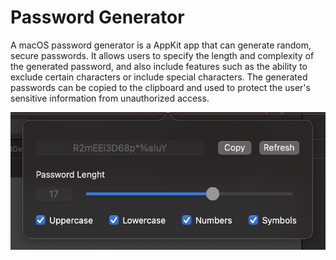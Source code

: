 # Password Generator

A macOS password generator is a AppKit app that can generate random, secure passwords. It allows users to specify the length and complexity of the generated password, and also include features such as the ability to exclude certain characters or include special characters. The generated passwords can be copied to the clipboard and used to protect the user's sensitive information from unauthorized access.

<img src="https://github.com/robertpinl/PasswordGenerator-AppKit/blob/main/ReadmeAssets/PasswordGenerator.png" height="220" />
